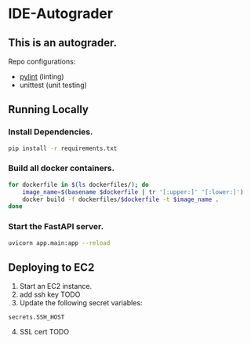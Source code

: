 # IDE-Autograder

## This is an autograder.

Repo configurations:

- [pylint](.pylintrc) (linting)
- unittest (unit testing)

## Running Locally

### Install Dependencies.

```sh
pip install -r requirements.txt
```

### Build all docker containers.

```bash
for dockerfile in $(ls dockerfiles/); do
    image_name=$(basename $dockerfile | tr '[:upper:]' '[:lower:]')
    docker build -f dockerfiles/$dockerfile -t $image_name .
done
```

### Start the FastAPI server.

```sh
uvicorn app.main:app --reload
```

## Deploying to EC2

1. Start an EC2 instance.
2. add ssh key TODO
3. Update the following secret variables:

```secrets.EC2_SSH_PRIVATE_KEY
secrets.SSH_HOST
```

4. SSL cert TODO
